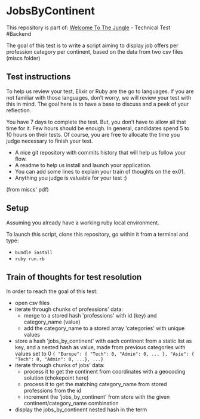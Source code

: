 # JobsByContinent 

This repository is part of: [Welcome To The Jungle](https://www.welcometothejungle.com/) - Technical Test #Backend

The goal of this test is to write a script aiming to display job offers per profession category per continent, based on the data from two csv files (miscs folder)

## Test instructions

To help us review your test, Elixir or Ruby are the go to languages.
If you are not familiar with those languages, don’t worry, we will review your test with this in mind.
The goal here is to have a base to discuss and a peek of your reflection.

You have 7 days to complete the test.
But, you don’t have to allow all that time for it.
Few hours should be enough.
In general, candidates spend 5 to 10 hours on their tests.
Of course, you are free to allocate the time you judge necessary to finish your test.

- A nice git repository with commits history that will help us follow your flow.
- A readme to help us install and launch your application.
- You can add some lines to explain your train of thoughts on the ex01.
- Anything you judge is valuable for your test :)

(from miscs' pdf)

## Setup

Assuming you already have a working ruby local environment.

To launch this script, clone this repository, go within it from a terminal and type:
- `bundle install`
- `ruby run.rb`

## Train of thoughts for test resolution

In order to reach the goal of this test:
- open csv files
- iterate through chunks of professions' data:
  - merge to a stored hash 'professions' with id (key) and category_name (value)
  - add the category_name to a stored array 'categories' with unique values
- store a hash 'jobs_by_continent' with each continent from a static list as key, and a nested hash as value, made from previous categories with values set to 0
  `{ "Europe": { "Tech": 0, "Admin": 0, ... }, "Asie": { "Tech": 0, "Admin": 0, ...}, ...}`
- iterate through chunks of jobs' data:
  - process it to get the continent from coordinates with a geocoding solution (chokepoint here)
  - process it to get the matching category_name from stored professions from the id
  - increment the 'jobs_by_continent' from store with the given continent/category_name combination
- display the jobs_by_continent nested hash in the term
